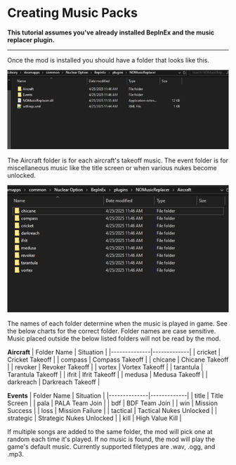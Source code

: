 # Creating Music Packs

**This tutorial assumes you've already installed BepInEx and the music replacer plugin.**

---
Once the mod is installed you should have a folder that looks like this. 
<p align="center">
    <img src="https://github.com/TruffleWolf/Nuclear-Option-Music-Replacer/blob/main/Documents/Images/music1.png">
</p>

The Aircraft folder is for each aircraft's takeoff music. The event folder is for miscellaneous music like the title screen or when various nukes become unlocked.

<p align="center">
    <img src="https://github.com/TruffleWolf/Nuclear-Option-Music-Replacer/blob/main/Documents/Images/music2.png">
</p>

The names of each folder determine when the music is played in game. See the below charts for the correct folder. Folder names are case sensitive. Music placed outside the below listed folders will not be read by the mod.

**Aircraft**
| Folder Name | Situation |
|--------------|-------------|
| cricket   | Cricket Takeoff      |
| compass   | Compass Takeoff      |
| chicane   | Chicane Takeoff      |
| revoker   | Revoker Takeoff      |
| vortex | Vortex Takeoff    |
| tarantula   | Tarantula Takeoff      |
| ifrit   | Ifrit Takeoff     |
| medusa   | Medusa Takeoff      |
| darkreach   | Darkreach Takeoff      |

**Events**
| Folder Name | Situation |
|--------------|-------------|
| title   | Title Screen      |
| pala | PALA Team Join      |
| bdf   | BDF Team Join      |
| win   | Mission Success      |
| loss   | Mission Failure      |
| tactical   | Tactical Nukes Unlocked      |
| strategic   | Strategic Nukes Unlocked      |
| kill   | High Value Kill      |

If multiple songs are added to the same folder, the mod will pick one at random each time it's played. If no music is found, the mod will play the game's default music.
Currently supported filetypes are .wav, .ogg, and .mp3.






